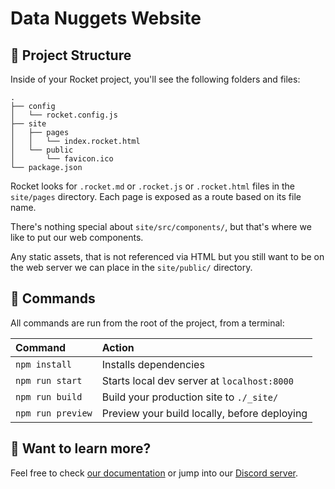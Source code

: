 # Data Nuggets Website

## 🚀 Project Structure

Inside of your Rocket project, you'll see the following folders and files:

```
.
├── config
│   └── rocket.config.js
├── site
│   ├── pages
│   │   └── index.rocket.html
│   └── public
│       └── favicon.ico
└── package.json
```

Rocket looks for `.rocket.md` or `.rocket.js` or `.rocket.html` files in the `site/pages` directory. Each page is exposed as a route based on its file name.

There's nothing special about `site/src/components/`, but that's where we like to put our web components.

Any static assets, that is not referenced via HTML but you still want to be on the web server we can place in the `site/public/` directory.

## 🧞 Commands

All commands are run from the root of the project, from a terminal:

| Command           | Action                                       |
| :---------------- | :------------------------------------------- |
| `npm install`     | Installs dependencies                        |
| `npm run start`   | Starts local dev server at `localhost:8000`  |
| `npm run build`   | Build your production site to `./_site/`     |
| `npm run preview` | Preview your build locally, before deploying |

## 👀 Want to learn more?

Feel free to check [our documentation](https://next.rocket.modern-web.dev/) or jump into our [Discord server](https://rocket.modern-web.dev/chat).
